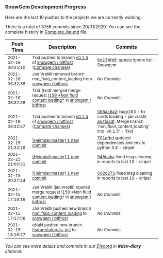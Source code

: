 
### SnowGem Development Progress

Here are the last 10 pushes to the projects we are currently working.

There is a total of 3756 commits since 20/01/2020. You can see the complete history in
 [Complete_list.md](Complete_list.md) file.

| Push Time | Description | Commits |
| --- | --- | --- |
| <sub>2021-02-16 06:35:10</sub> | <sub>Txid pushed to branch [v0\.1\.5](https://gitlab.com/snowgem/bitfrost/commits/v0.1.5) of [snowgem / bitfrost](https://gitlab.com/snowgem/bitfrost) ([Compare changes](https://gitlab.com/snowgem/bitfrost/compare/ab7faadf8c5bb28407a3608bed40b1a3a0179168...8e234fb811b48e5be19c25dfd50c3b2436436275))</sub> | <sub>[8e234fb8](https://gitlab.com/snowgem/bitfrost/-/commit/8e234fb811b48e5be19c25dfd50c3b2436436275): update ignore list - Snowgem</sub> |
| <sub>2021-02-16 06:32:38</sub> | <sub>Jan Vraštil removed branch non_fluid_content_loading from [snowgem / bitfrost](https://gitlab.com/snowgem/bitfrost)</sub> | <sub>_No Commits_</sub> |
| <sub>2021-02-16 06:32:38</sub> | <sub>Txid (txid) merged merge request [\!159 \*Non fluid content loading\*](https://gitlab.com/snowgem/bitfrost/-/merge_requests/159) in [snowgem / bitfrost](https://gitlab.com/snowgem/bitfrost)</sub> | <sub>_No Commits_</sub> |
| <sub>2021-02-16 06:32:37</sub> | <sub>Txid pushed to branch [v0\.1\.5](https://gitlab.com/snowgem/bitfrost/commits/v0.1.5) of [snowgem / bitfrost](https://gitlab.com/snowgem/bitfrost) ([Compare changes](https://gitlab.com/snowgem/bitfrost/compare/f78416986e19d9e74514a33522121897287c8ae5...ab7faadf8c5bb28407a3608bed40b1a3a0179168))</sub> | <sub>[068ac6a2](https://gitlab.com/snowgem/bitfrost/-/commit/068ac6a266393f24c3f51544fa8aa0ce75069d4b): bug/263 - fix cards loading - jan.vrastil<br>[ab7faadf](https://gitlab.com/snowgem/bitfrost/-/commit/ab7faadf8c5bb28407a3608bed40b1a3a0179168): Merge branch 'non_fluid_content_loading' into 'v0.1.5' - Txid</sub> |
| <sub>2021-02-15 21:32:26</sub> | <sub>[[Heimdall:master] 1 new commit](https://github.com/ciripel/Heimdall/commit/761afbdc4d96f7912fb1978166d144493c3a88fe)</sub> | <sub>[761afbd](https://github.com/ciripel/Heimdall/commit/761afbdc4d96f7912fb1978166d144493c3a88fe) updated dependencies and env to python 3.8 - ciripel</sub> |
| <sub>2021-02-15 21:05:31</sub> | <sub>[[Heimdall:master] 1 new commit](https://github.com/ciripel/Heimdall/commit/948cabacba3aec7706880be6b3a5c3f1b98c5bff)</sub> | <sub>[948caba](https://github.com/ciripel/Heimdall/commit/948cabacba3aec7706880be6b3a5c3f1b98c5bff) fixed msg cleaning in reports to last 10 - ciripel</sub> |
| <sub>2021-02-15 20:37:44</sub> | <sub>[[Heimdall:master] 1 new commit](https://github.com/ciripel/Heimdall/commit/002c271ad1b57a87edea9d8bfdcb15e0ff91ce30)</sub> | <sub>[002c271](https://github.com/ciripel/Heimdall/commit/002c271ad1b57a87edea9d8bfdcb15e0ff91ce30) fixed msg cleaning in reports to last 10 - ciripel</sub> |
| <sub>2021-02-15 17:18:16</sub> | <sub>Jan Vraštil (jan.vrastil) opened merge request [\!159 \*Non fluid content loading\*](https://gitlab.com/snowgem/bitfrost/-/merge_requests/159) in [snowgem / bitfrost](https://gitlab.com/snowgem/bitfrost)</sub> | <sub>_No Commits_</sub> |
| <sub>2021-02-15 17:17:56</sub> | <sub>Jan Vraštil pushed new branch [non\_fluid\_content\_loading](https://gitlab.com/snowgem/bitfrost/commits/non_fluid_content_loading) to [snowgem / bitfrost](https://gitlab.com/snowgem/bitfrost)</sub> | <sub>_No Commits_</sub> |
| <sub>2021-02-15 16:16:27</sub> | <sub>qNaN pushed new branch [feature/tutorials\-init](https://gitlab.com/snowgem/bitfrost/commits/feature/tutorials-init) to [snowgem / bitfrost](https://gitlab.com/snowgem/bitfrost)</sub> | <sub>_No Commits_</sub> |

_You can see more details and commits in our [Discord](https://discord.gg/zumGnbg) in **#dev-diary** channel._
